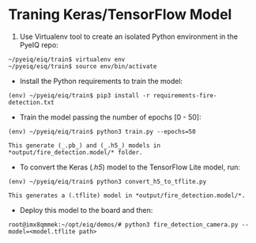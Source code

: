# Traning Keras/TensorFlow Model

1. Use Virtualenv tool to create an isolated Python environment in the PyeIQ repo:
```console
~/pyeiq/eiq/train$ virtualenv env
~/pyeiq/eiq/train$ source env/bin/activate
```

  * Install the Python requirements to train the model:
  ```console
  (env) ~/pyeiq/eiq/train$ pip3 install -r requirements-fire-detection.txt
  ```

  * Train the model passing the number of epochs [0 - 50]:
  ```console
  (env) ~/pyeiq/eiq/train$ python3 train.py --epochs=50
  ```

    This generate (_.pb_) and (_.h5_) models in *output/fire_detection.model/* folder.

  * To convert the Keras (_.h5_) model to the TensorFlow Lite model, run:
  ```console
  (env) ~/pyeiq/eiq/train$ python3 convert_h5_to_tflite.py
  ```

    This generates a (.tflite) model in *output/fire_detection.model/*.

  * Deploy this model to the board and then:
  ```console
  root@imx8qmmek:~/opt/eiq/demos/# python3 fire_detection_camera.py --model=<model.tflite path>
  ```
